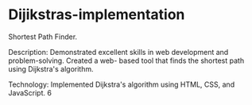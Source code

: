 # Dijikstras-implementation
Shortest Path Finder.

Description: Demonstrated excellent skills in web development and problem-solving. Created a web- based tool that finds the shortest path using Dijkstra's algorithm. 
 
Technology: Implemented Dijkstra's algorithm using HTML, CSS, and JavaScript. 6
